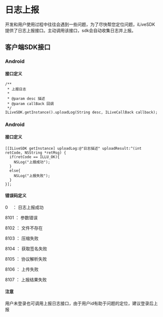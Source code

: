 # 日志上报
开发和用户使用过程中往往会遇到一些问题，为了尽快帮您定位问题，iLiveSDK提供了日志上报接口。主动调用该接口，sdk会自动收集日志并上报。
## 客户端SDK接口
### Android

#### 接口定义

```
/**
 * 上报日志
 *
 * @param desc 描述
 * @param callBack 回调
 */
ILiveSDK.getInstance().uploadLog(String desc, ILiveCallBack callback);

```

### Android

#### 接口定义

```
[[ILiveSDK getInstance] uploadLog:@"日志描述" uploadResult:^(int retCode, NSString *retMsg) {
  if(retCode == ILLU_OK){
    NSLog("上报成功");
  }
  else{
    NSLog("上报失败");
  }
}];

```

#### 错误码定义
0    ： 日志上报成功

8101 ： 参数错误

8102 ： 文件不存在

8103 ： 压缩失败

8104 ： 获取签名失败

8105 ： 协议解析失败

8106 ： 上传失败

8107 ： 上报结果失败

#### 注意
用户未登录也可调用上报日志接口，由于用户id有助于问题的定位，建议登录后上报 
